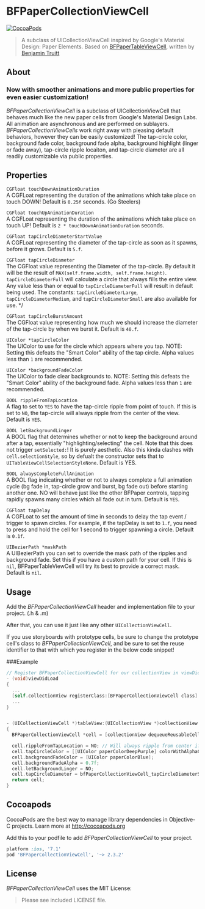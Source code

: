 BFPaperCollectionViewCell
====================
[![CocoaPods](https://img.shields.io/cocoapods/v/BFPaperCollectionViewCell.svg?style=flat)](https://github.com/bfeher/BFPaperCollectionViewCell)

> A subclass of UICollectionViewCell inspired by Google's Material Design: Paper Elements. Based on [BFPaperTableViewCell](https://github.com/bfeher/BFPaperTableViewCell), written by [Benjamin Truitt](https://github.com/benvolioT)

About
---------
### Now with smoother animations and more public properties for even easier customization!

_BFPaperCollectionViewCell_ is a subclass of UICollectionViewCell that behaves much like the new paper cells from Google's Material Design Labs.
All animation are asynchronous and are performed on sublayers.
_BFPaperCollectionViewCells_ work right away with pleasing default behaviors, however they can be easily customized! The tap-circle color, background fade color, background fade alpha, background highlight (linger or fade away), tap-circle ripple locaiton, and tap-circle diameter are all readily customizable via public properties.

## Properties
`CGFloat touchDownAnimationDuration` <br />
A CGFLoat representing the duration of the animations which take place on touch DOWN! Default is `0.25f` seconds. (Go Steelers)

`CGFloat touchUpAnimationDuration` <br />
A CGFLoat representing the duration of the animations which take place on touch UP! Default is `2 * touchDownAnimationDuration` seconds.

`CGFloat tapCircleDiameterStartValue` <br />
A CGFLoat representing the diameter of the tap-circle as soon as it spawns, before it grows. Default is `5.f`.

`CGFloat tapCircleDiameter` <br />
The CGFloat value representing the Diameter of the tap-circle. By default it will be the result of `MAX(self.frame.width, self.frame.height)`. `tapCircleDiameterFull` will calculate a circle that always fills the entire view. Any value less than or equal to `tapCircleDiameterFull` will result in default being used. The constants: `tapCircleDiameterLarge`, `tapCircleDiameterMedium`, and `tapCircleDiameterSmall` are also available for use. */

`CGFloat tapCircleBurstAmount` <br />
The CGFloat value representing how much we should increase the diameter of the tap-circle by when we burst it. Default is `40.f`.

`UIColor *tapCircleColor` <br />
The UIColor to use for the circle which appears where you tap. NOTE: Setting this defeats the "Smart Color" ability of the tap circle. Alpha values less than `1` are recommended.

`UIColor *backgroundFadeColor` <br />
The UIColor to fade clear backgrounds to. NOTE: Setting this defeats the "Smart Color" ability of the background fade. Alpha values less than `1` are recommended.

`BOOL rippleFromTapLocation` <br />
A flag to set to `YES` to have the tap-circle ripple from point of touch. If this is set to `NO`, the tap-circle will always ripple from the center of the view. Default is `YES`.

`BOOL letBackgroundLinger`<br />
A BOOL flag that determines whether or not to keep the background around after a tap, essentially "highlighting/selecting" the cell. Note that this does not trigger `setSelected:`! It is purely aesthetic. Also this kinda clashes with `cell.selectionStyle`, so by defualt the constructor sets that to `UITableViewCellSelectionStyleNone`. Default is YES.

`BOOL alwaysCompleteFullAnimation` <br />
A BOOL flag indicating whether or not to always complete a full animation cycle (bg fade in, tap-circle grow and burst, bg fade out) before starting another one. NO will behave just like the other BFPaper controls, tapping rapidly spawns many circles which all fade out in turn. Default is `YES`.

`CGFloat tapDelay` <br />
A CGFLoat to set the amount of time in seconds to delay the tap event / trigger to spawn circles. For example, if the tapDelay is set to `1.f`, you need to press and hold the cell for 1 second to trigger spawning a circle. Default is `0.1f`.

`UIBezierPath *maskPath`<br />
A UIBezierPath you can set to override the mask path of the ripples and background fade. Set this if you have a custom path for your cell. If this is `nil`, BFPaperTableViewCell will try its best to provide a correct mask. Default is `nil`.


Usage
---------
Add the _BFPaperCollectionViewCell_ header and implementation file to your project. (.h & .m)

After that, you can use it just like any other `UICollectionViewCell`. 

If you use storyboards with prototype cells, be sure to change the prototype cell's class to _BFPaperCollectionViewCell_, and be sure to set the reuse identifier to that with which you register in the below code snippet!

###Example
```objective-c
// Register BFPaperCollectionViewCell for our collectionView in viewDidLoad:
- (void)viewDidLoad
{
  ...
  [self.collectionView registerClass:[BFPaperCollectionViewCell class] forCellWithReuseIdentifier:@"BFPaperCell"];
  ...
}


- (UICollectionViewCell *)tableView:(UICollectionView *)collectionView cellForItemAtIndexPath:(NSIndexPath *)indexPath
{
  BFPaperCollectionViewCell *cell = [collectionView dequeueReusableCellWithReuseIdentifier:@"BFPaperCell" forIndexPath:indexPath];

  cell.rippleFromTapLocation = NO; // Will always ripple from center if NO.
  cell.tapCircleColor = [[UIColor paperColorDeepPurple] colorWithAlphaComponent:0.3f];
  cell.backgroundFadeColor = [UIColor paperColorBlue];
  cell.backgroundFadeAlpha = 0.7f;
  cell.letBackgroundLinger = NO;
  cell.tapCircleDiameter = bfPaperCollectionViewCell_tapCircleDiameterSmall;
  return cell;
}
```


Cocoapods
-------

CocoaPods are the best way to manage library dependencies in Objective-C projects.
Learn more at http://cocoapods.org

Add this to your podfile to add _BFPaperCollectionViewCell_ to your project.
```ruby
platform :ios, '7.1'
pod 'BFPaperCollectionViewCell', '~> 2.3.2'
```


License
--------
_BFPaperCollectionViewCell_ uses the MIT License:

> Please see included LICENSE file.

